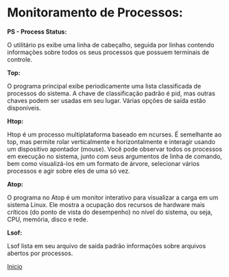 # **Monitoramento de Processos:**

**PS - Process Status:**

O utilitário ps exibe uma linha de cabeçalho, seguida por linhas contendo informações sobre todos os seus processos que possuem terminais de controle.

**Top:**

O programa principal exibe periodicamente uma lista classificada de processos do sistema. A chave de classificação padrão é pid, mas outras chaves podem ser usadas em seu lugar. Várias opções de saída estão disponíveis.

**Htop:**

Htop é um processo multiplataforma baseado em ncurses. É semelhante ao top, mas permite rolar verticalmente e horizontalmente e interagir usando um dispositivo apontador (mouse). Você pode observar todos os processos em execução no sistema, junto com seus argumentos de linha de comando, bem como visualizá-los em um formato de árvore, selecionar vários processos e agir sobre eles de uma só vez.

**Atop:**

O programa no Atop é um monitor interativo para visualizar a carga em um sistema Linux. Ele mostra a ocupação dos recursos de hardware mais críticos (do ponto de vista do desempenho) no nível do sistema, ou seja, CPU, memória, disco e rede.

**Lsof:**

Lsof lista em seu arquivo de saída padrão informações sobre arquivos abertos por processos.

[Inicio](../../README.md)